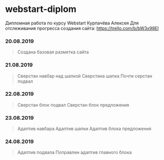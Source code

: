 # webstart-diplom
Дипломная работа по курсу Webstart Курпачёва Алексея
Для отслеживания прогресса создания сайта: https://trello.com/b/bW3x98EI
### 20.08.2019
> Создана базовая разметка сайта
### 21.08.2019
> Сверстан навбар над шапкой
> Сверстана шапка
> Почти серстан подвал
### 22.08.2019
> Сверстан блок подвал
> Сверстан блок предложения
### 23.08.2019
> Адаптив навбара
> Адаптив шапки
> Адаптив блока предложения
### 24.08.2019
> Адаптив подвала
> Поправлен адаптив главного блока